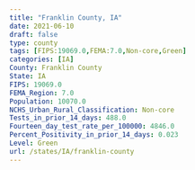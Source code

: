 ```yaml
---
title: "Franklin County, IA"
date: 2021-06-10
draft: false
type: county
tags: [FIPS:19069.0,FEMA:7.0,Non-core,Green]
categories: [IA]
County: Franklin County
State: IA
FIPS: 19069.0
FEMA_Region: 7.0
Population: 10070.0
NCHS_Urban_Rural_Classification: Non-core
Tests_in_prior_14_days: 488.0
Fourteen_day_test_rate_per_100000: 4846.0
Percent_Positivity_in_prior_14_days: 0.023
Level: Green
url: /states/IA/franklin-county
---
```



